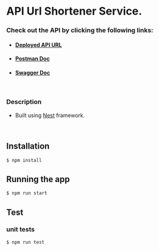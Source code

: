 # **API Url Shortener Service**.

### Check out the API by clicking the following links:
-  #### [Deployed API URL](https://url-api-shortner.herokuapp.com/)
-  #### [Postman Doc](https://documenter.getpostman.com/view/3166095/TWDamv1K)
- #### [Swagger Doc](https://url-api-shortner.herokuapp.com/docs)
<br />

### Description
-  Built using [Nest](https://github.com/nestjs/nest) framework.

<br />

## Installation
```bash
$ npm install
```

## Running the app
```bash
$ npm run start
```

## Test
### unit tests
```bash
$ npm run test
```


